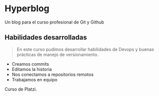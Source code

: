# Hyperblog
Un blog para el curso profesional de Git y Github

## Habilidades desarrolladas
> En este curso pudimos desarrollar habilidades de Devops y buenas prácticas de manejo de versionamiento.

- Creamos commits
- Editamos la historia
- Nos conectamos a repositorios remotos
- Trabajamos en equipo

Curso de Platzi.
